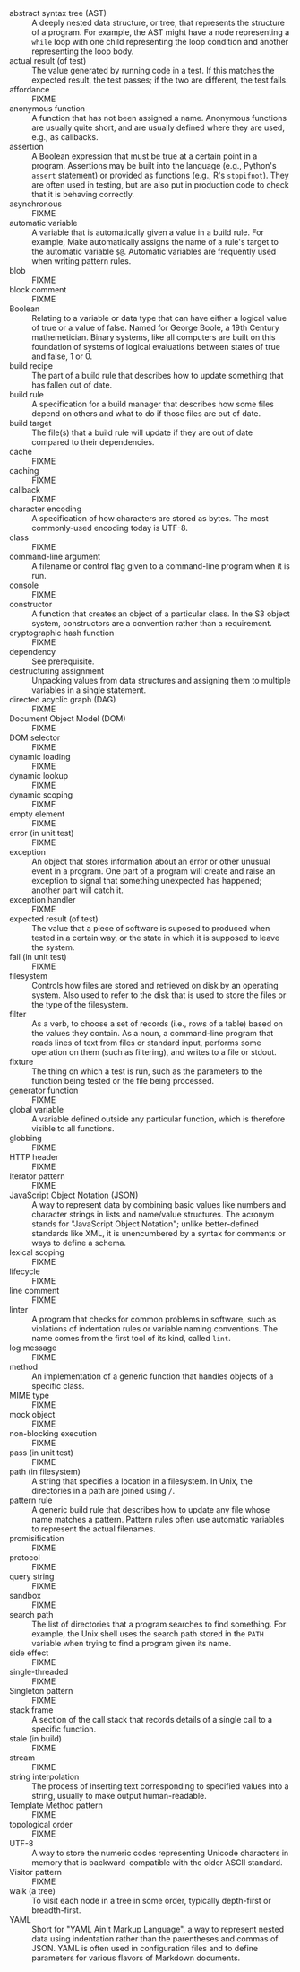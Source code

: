 ---
---

<dl class="glossary">
<dt id="abstract_syntax_tree" class="glossary">abstract syntax tree (AST)</dt>
<dd class="glossary">A deeply nested data structure, or <g key="tree">tree</g>, that represents the structure of a program. For example, the AST might have a <g key="node">node</g> representing a <g key="while_loop"><code>while</code> loop</g> with one <g key="child_tree">child</g> representing the loop condition and another representing the <g key="loop_body">loop body</g>.</dd>
<dt id="actual_result" class="glossary">actual result (of test)</dt>
<dd class="glossary">The value generated by running code in a test. If this matches the <g key="expected_result">expected result</g>, the test <g key="pass_test">passes</g>; if the two are different, the test <g key="fail_test">fails</g>.</dd>
<dt id="affordance" class="glossary">affordance</dt>
<dd class="glossary">FIXME</dd>
<dt id="anonymous_function" class="glossary">anonymous function</dt>
<dd class="glossary">A function that has not been assigned a name.  Anonymous functions are usually quite short, and are usually defined where they are used, e.g., as callbacks.</dd>
<dt id="assertion" class="glossary">assertion</dt>
<dd class="glossary">A <g key="boolean">Boolean</g> expression that must be true at a certain point in a program.  Assertions may be built into the language (e.g., Python's <code>assert</code> statement) or provided as functions (e.g., R's <code>stopifnot</code>). They are often used in testing, but are also put in <g key="production_code">production code</g> to check that it is behaving correctly.</dd>
<dt id="asynchronous" class="glossary">asynchronous</dt>
<dd class="glossary">FIXME</dd>
<dt id="automatic_variable" class="glossary">automatic variable</dt>
<dd class="glossary">A variable that is automatically given a value in a <g key="build_rule">build rule</g>.  For example, Make automatically assigns the name of a rule's <g key="build_target">target</g> to the automatic variable <code>$@</code>.  Automatic variables are frequently used when writing <g key="pattern_rule">pattern rules</g>.</dd>
<dt id="blob" class="glossary">blob</dt>
<dd class="glossary">FIXME</dd>
<dt id="block_comment" class="glossary">block comment</dt>
<dd class="glossary">FIXME</dd>
<dt id="boolean" class="glossary">Boolean</dt>
<dd class="glossary">Relating to a variable or data type that can have either a logical value of <g key="true">true</g> or a value of <g key="false">false</g>. Named for George Boole, a 19th Century mathemetician. Binary systems, like all computers are built on this foundation of systems of logical evaluations between states of true and false, 1 or 0.</dd>
<dt id="build_recipe" class="glossary">build recipe</dt>
<dd class="glossary">The part of a <g key="build_rule">build rule</g> that describes how to update something that has fallen out of date.</dd>
<dt id="build_rule" class="glossary">build rule</dt>
<dd class="glossary">A specification for a <g key="build_manager">build manager</g> that describes how some files depend on others and what to do if those files are out of date.</dd>
<dt id="build_target" class="glossary">build target</dt>
<dd class="glossary">The file(s) that a <g key="build_rule">build rule</g> will update if they are out of date compared to their <g key="dependency">dependencies</g>.</dd>
<dt id="cache" class="glossary">cache</dt>
<dd class="glossary">FIXME</dd>
<dt id="caching" class="glossary">caching</dt>
<dd class="glossary">FIXME</dd>
<dt id="callback" class="glossary">callback</dt>
<dd class="glossary">FIXME</dd>
<dt id="character_encoding" class="glossary">character encoding</dt>
<dd class="glossary">A specification of how characters are stored as bytes. The most commonly-used encoding today is <g key="utf_8">UTF-8</g>.</dd>
<dt id="class" class="glossary">class</dt>
<dd class="glossary">FIXME</dd>
<dt id="command_line_argument" class="glossary">command-line argument</dt>
<dd class="glossary">A filename or control flag given to a command-line program when it is run.</dd>
<dt id="console" class="glossary">console</dt>
<dd class="glossary">FIXME</dd>
<dt id="constructor" class="glossary">constructor</dt>
<dd class="glossary">A function that creates an object of a particular class.  In the <g key="s3">S3</g> object system, constructors are a convention rather than a requirement.</dd>
<dt id="cryptographic_hash_function" class="glossary">cryptographic hash function</dt>
<dd class="glossary">FIXME</dd>
<dt id="dependency" class="glossary">dependency</dt>
<dd class="glossary">See <g key="prerequisite">prerequisite</g>.</dd>
<dt id="destructuring_assignment" class="glossary">destructuring assignment</dt>
<dd class="glossary">Unpacking values from data structures and assigning them to multiple variables in a single statement.</dd>
<dt id="dag" class="glossary">directed acyclic graph (DAG)</dt>
<dd class="glossary">FIXME</dd>
<dt id="dom" class="glossary">Document Object Model (DOM)</dt>
<dd class="glossary">FIXME</dd>
<dt id="dom_selector" class="glossary">DOM selector</dt>
<dd class="glossary">FIXME</dd>
<dt id="dynamic_loading" class="glossary">dynamic loading</dt>
<dd class="glossary">FIXME</dd>
<dt id="dynamic_lookup" class="glossary">dynamic lookup</dt>
<dd class="glossary">FIXME</dd>
<dt id="dynamic_scoping" class="glossary">dynamic scoping</dt>
<dd class="glossary">FIXME</dd>
<dt id="empty_element" class="glossary">empty element</dt>
<dd class="glossary">FIXME</dd>
<dt id="unit_test_error" class="glossary">error (in unit test)</dt>
<dd class="glossary">FIXME</dd>
<dt id="exception" class="glossary">exception</dt>
<dd class="glossary">An object that stores information about an error or other unusual event in a program. One part of a program will create and <g key="raise_exception">raise an exception</g> to signal that something unexpected has happened; another part will <g key="catch_exception">catch</g> it.</dd>
<dt id="exception_handler" class="glossary">exception handler</dt>
<dd class="glossary">FIXME</dd>
<dt id="expected_result" class="glossary">expected result (of test)</dt>
<dd class="glossary">The value that a piece of software is suposed to produced when tested in a certain way, or the state in which it is supposed to leave the system.</dd>
<dt id="unit_test_fail" class="glossary">fail (in unit test)</dt>
<dd class="glossary">FIXME</dd>
<dt id="filesystem" class="glossary">filesystem</dt>
<dd class="glossary">Controls how files are stored and retrieved on disk by an operating system. Also used to refer to the disk that is used to store the files or the type of the filesystem.</dd>
<dt id="filter" class="glossary">filter</dt>
<dd class="glossary">As a verb, to choose a set of <g key="record">records</g> (i.e., rows of a table) based on the values they contain. As a noun, a command-line program that reads lines of text from files or <g key="stdin">standard input</g>, performs some operation on them (such as filtering), and writes to a file or <g key="stdout">stdout</g>.</dd>
<dt id="fixture" class="glossary">fixture</dt>
<dd class="glossary">The thing on which a test is run, such as the parameters to the function being tested or the file being processed.</dd>
<dt id="generator_function" class="glossary">generator function</dt>
<dd class="glossary">FIXME</dd>
<dt id="global_variable" class="glossary">global variable</dt>
<dd class="glossary">A variable defined outside any particular function, which is therefore visible to all functions.</dd>
<dt id="globbing" class="glossary">globbing</dt>
<dd class="glossary">FIXME</dd>
<dt id="http_header" class="glossary">HTTP header</dt>
<dd class="glossary">FIXME</dd>
<dt id="iterator_pattern" class="glossary">Iterator pattern</dt>
<dd class="glossary">FIXME</dd>
<dt id="json" class="glossary">JavaScript Object Notation (JSON)</dt>
<dd class="glossary">A way to represent data by combining basic values like numbers and character strings in lists and name/value structures. The acronym stands for &quot;JavaScript Object Notation&quot;; unlike better-defined standards like <g key="xml">XML</g>, it is unencumbered by a syntax for comments or ways to define a <g key="schema">schema</g>.</dd>
<dt id="lexical_scoping" class="glossary">lexical scoping</dt>
<dd class="glossary">FIXME</dd>
<dt id="lifecycle" class="glossary">lifecycle</dt>
<dd class="glossary">FIXME</dd>
<dt id="line_comment" class="glossary">line comment</dt>
<dd class="glossary">FIXME</dd>
<dt id="linter" class="glossary">linter</dt>
<dd class="glossary">A program that checks for common problems in software, such as violations of indentation rules or variable naming conventions. The name comes from the first tool of its kind, called <code>lint</code>.</dd>
<dt id="log_message" class="glossary">log message</dt>
<dd class="glossary">FIXME</dd>
<dt id="method" class="glossary">method</dt>
<dd class="glossary">An implementation of a <g key="generic_function">generic function</g> that handles objects of a specific class.</dd>
<dt id="mime_type" class="glossary">MIME type</dt>
<dd class="glossary">FIXME</dd>
<dt id="mock_object" class="glossary">mock object</dt>
<dd class="glossary">FIXME</dd>
<dt id="non_blocking_execution" class="glossary">non-blocking execution</dt>
<dd class="glossary">FIXME</dd>
<dt id="unit_test_pass" class="glossary">pass (in unit test)</dt>
<dd class="glossary">FIXME</dd>
<dt id="path" class="glossary">path (in filesystem)</dt>
<dd class="glossary">A string that specifies a location in a <g key="filesystem">filesystem</g>. In Unix, the directories in a path are joined using <code>/</code>.</dd>
<dt id="pattern_rule" class="glossary">pattern rule</dt>
<dd class="glossary">A generic <g key="build_rule">build rule</g> that describes how to update any file whose name matches a pattern. Pattern rules often use <g key="automatic_variable">automatic variables</g> to represent the actual filenames.</dd>
<dt id="promisification" class="glossary">promisification</dt>
<dd class="glossary">FIXME</dd>
<dt id="protocol" class="glossary">protocol</dt>
<dd class="glossary">FIXME</dd>
<dt id="query_string" class="glossary">query string</dt>
<dd class="glossary">FIXME</dd>
<dt id="sandbox" class="glossary">sandbox</dt>
<dd class="glossary">FIXME</dd>
<dt id="search_path" class="glossary">search path</dt>
<dd class="glossary">The list of directories that a program searches to find something. For example, the Unix <g key="shell">shell</g> uses the search path stored in the <code>PATH</code> variable when trying to find a program given its name.</dd>
<dt id="side_effect" class="glossary">side effect</dt>
<dd class="glossary">FIXME</dd>
<dt id="single_threaded" class="glossary">single-threaded</dt>
<dd class="glossary">FIXME</dd>
<dt id="singleton_pattern" class="glossary">Singleton pattern</dt>
<dd class="glossary">FIXME</dd>
<dt id="stack_frame" class="glossary">stack frame</dt>
<dd class="glossary">A section of the <g key="call_stack">call stack</g> that records details of a single call to a specific function.</dd>
<dt id="build_stale" class="glossary">stale (in build)</dt>
<dd class="glossary">FIXME</dd>
<dt id="stream" class="glossary">stream</dt>
<dd class="glossary">FIXME</dd>
<dt id="string_interpolation" class="glossary">string interpolation</dt>
<dd class="glossary">The process of inserting text corresponding to specified values into a string, usually to make output human-readable.</dd>
<dt id="template_method_pattern" class="glossary">Template Method pattern</dt>
<dd class="glossary">FIXME</dd>
<dt id="topological_order" class="glossary">topological order</dt>
<dd class="glossary">FIXME</dd>
<dt id="utf_8" class="glossary">UTF-8</dt>
<dd class="glossary">A way to store the numeric codes representing Unicode characters in memory that is <g key="backward_compatible">backward-compatible</g> with the older <g key="ascii">ASCII</g> standard.</dd>
<dt id="visitor_pattern" class="glossary">Visitor pattern</dt>
<dd class="glossary">FIXME</dd>
<dt id="walk_tree" class="glossary">walk (a tree)</dt>
<dd class="glossary">To visit each <g key="node">node</g> in a <g key="tree">tree</g> in some order, typically <g key="depth_first">depth-first</g> or <g key="breadth_first">breadth-first</g>.</dd>
<dt id="yaml" class="glossary">YAML</dt>
<dd class="glossary">Short for &quot;YAML Ain't Markup Language&quot;, a way to represent nested data using indentation rather than the parentheses and commas of <g key="json">JSON</g>. YAML is often used in configuration files and to define parameters for various flavors of <g key="markdown">Markdown</g> documents.</dd>

</dl>
